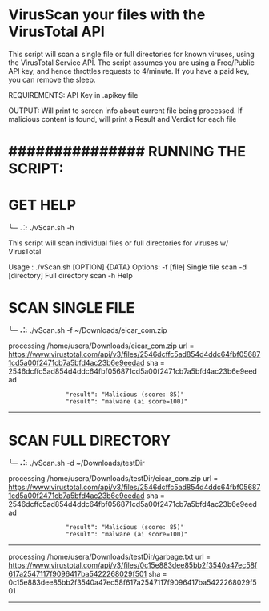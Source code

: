 # VirusScan your files with the VirusTotal API

 This script will scan a single file or full directories for known viruses, using the VirusTotal Service API.
 The script assumes you are using a Free/Public API key, and hence throttles requests to 4/minute.  If you have
   a paid key, you can remove the sleep.

 REQUIREMENTS: API Key in .apikey file

 OUTPUT: Will print to screen info about current file being processed.
   If malicious content is found, will print a Result and Verdict for each file 


# ############### RUNNING THE SCRIPT: 

# GET HELP
╰─⠠⠵ ./vScan.sh -h

This script will scan individual files or full directories for viruses w/ VirusTotal

Usage : ./vScan.sh [OPTION] {DATA}
  Options:
     -f [file]        Single file scan
     -d [directory]   Full directory scan
     -h               Help


# SCAN SINGLE FILE
╰─⠠⠵ ./vScan.sh -f ~/Downloads/eicar_com.zip

processing /home/usera/Downloads/eicar_com.zip
url = https://www.virustotal.com/api/v3/files/2546dcffc5ad854d4ddc64fbf056871cd5a00f2471cb7a5bfd4ac23b6e9eedad
sha = 2546dcffc5ad854d4ddc64fbf056871cd5a00f2471cb7a5bfd4ac23b6e9eedad

                    "result": "Malicious (score: 85)"
                    "result": "malware (ai score=100)"
-------------------------


# SCAN FULL DIRECTORY
╰─⠠⠵ ./vScan.sh -d ~/Downloads/testDir 

processing /home/usera/Downloads/testDir/eicar_com.zip
url = https://www.virustotal.com/api/v3/files/2546dcffc5ad854d4ddc64fbf056871cd5a00f2471cb7a5bfd4ac23b6e9eedad
sha = 2546dcffc5ad854d4ddc64fbf056871cd5a00f2471cb7a5bfd4ac23b6e9eedad

                    "result": "Malicious (score: 85)"
                    "result": "malware (ai score=100)"
-------------------------
processing /home/usera/Downloads/testDir/garbage.txt
url = https://www.virustotal.com/api/v3/files/0c15e883dee85bb2f3540a47ec58f617a2547117f9096417ba5422268029f501
sha = 0c15e883dee85bb2f3540a47ec58f617a2547117f9096417ba5422268029f501


-------------------------

